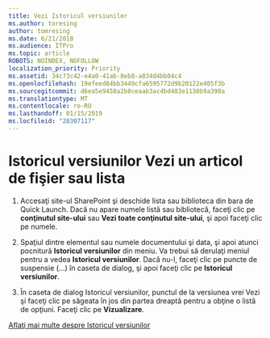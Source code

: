 ```yaml
---
title: Vezi Istoricul versiunilor
ms.author: toresing
author: tomresing
ms.date: 6/21/2018
ms.audience: ITPro
ms.topic: article
ROBOTS: NOINDEX, NOFOLLOW
localization_priority: Priority
ms.assetid: 34c73c42-e4a0-41ab-8eb8-a834d4bb04c4
ms.openlocfilehash: 19efeed84bb3449cfa6595772d9b20122e405f3b
ms.sourcegitcommit: d6ea5e9458a2b8ceaab3ac4bd483e1130b9a398a
ms.translationtype: MT
ms.contentlocale: ro-RO
ms.lasthandoff: 01/15/2019
ms.locfileid: "28307117"
---
```

# <a name="view-version-history-of-a-file-or-list-item"></a>Istoricul versiunilor Vezi un articol de fişier sau lista

1. Accesaţi site-ul SharePoint şi deschide lista sau biblioteca din bara de Quick Launch. Dacă nu apare numele listă sau bibliotecă, faceţi clic pe **conţinutul site-ului** sau **Vezi toate conţinutul site-ului**, şi apoi faceţi clic pe numele.
    
2. Spaţiul dintre elementul sau numele documentului şi data, şi apoi atunci pocnitură **Istoricul versiunilor** din meniu. Va trebui să derulaţi meniul pentru a vedea **Istoricul versiunilor**. Dacă nu-l, faceţi clic pe puncte de suspensie (...) în caseta de dialog, şi apoi faceţi clic pe **Istoricul versiunilor**.
    
3. În caseta de dialog Istoricul versiunilor, punctul de la versiunea vrei Vezi şi faceţi clic pe săgeata în jos din partea dreaptă pentru a obţine o listă de opţiuni. Faceţi clic pe **Vizualizare**.
    
[Aflaţi mai multe despre Istoricul versiunilor](https://go.microsoft.com/fwlink/?linkid=875709)
  

